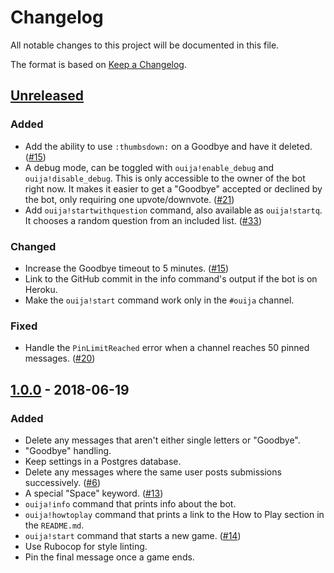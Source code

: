 # Changelog
All notable changes to this project will be documented in this file.

The format is based on [Keep a Changelog](https://keepachangelog.com/en/1.0.0/).

## [Unreleased]
### Added
- Add the ability to use `:thumbsdown:` on a Goodbye and have it deleted. ([#15])
- A debug mode, can be toggled with `ouija!enable_debug` and `ouija!disable_debug`. This is only accessible to the owner of the bot right now. It makes it easier to get a "Goodbye" accepted or declined by the bot, only requiring one upvote/downvote. ([#21])
- Add `ouija!startwithquestion` command, also available as `ouija!startq`. It chooses a random question from an included list. ([#33])

### Changed
- Increase the Goodbye timeout to 5 minutes. ([#15])
- Link to the GitHub commit in the info command's output if the bot is on Heroku.
- Make the `ouija!start` command work only in the `#ouija` channel.

### Fixed
- Handle the `PinLimitReached` error when a channel reaches 50 pinned messages. ([#20])

## [1.0.0] - 2018-06-19
### Added
- Delete any messages that aren't either single letters or "Goodbye".
- "Goodbye" handling.
- Keep settings in a Postgres database.
- Delete any messages where the same user posts submissions successively. ([#6])
- A special "Space" keyword. ([#13])
- `ouija!info` command that prints info about the bot.
- `ouija!howtoplay` command that prints a link to the How to Play section in the `README.md`.
- `ouija!start` command that starts a new game. ([#14])
- Use Rubocop for style linting.
- Pin the final message once a game ends.

[#6]: https://github.com/connorshea/ouija-bot/pull/6
[#13]: https://github.com/connorshea/ouija-bot/pull/13
[#14]: https://github.com/connorshea/ouija-bot/pull/14
[#15]: https://github.com/connorshea/ouija-bot/pull/15
[#20]: https://github.com/connorshea/ouija-bot/pull/20
[#21]: https://github.com/connorshea/ouija-bot/pull/21
[#33]: https://github.com/connorshea/ouija-bot/pull/33

[Unreleased]: https://github.com/connorshea/ouija-bot/compare/v1.0.0...HEAD
[1.0.0]: https://github.com/connorshea/ouija-bot/compare/b00da172b81f63ce4a6a41d17b93ae61e24b96c6...v1.0.0
